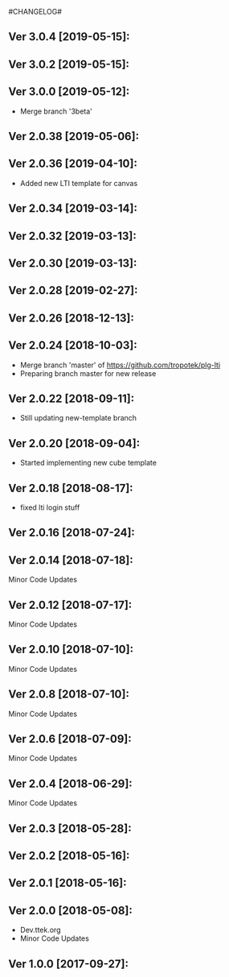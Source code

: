 #CHANGELOG#

Ver 3.0.4 [2019-05-15]:
-------------------------------


Ver 3.0.2 [2019-05-15]:
-------------------------------


Ver 3.0.0 [2019-05-12]:
-------------------------------
  - Merge branch '3beta'


Ver 2.0.38 [2019-05-06]:
-------------------------------


Ver 2.0.36 [2019-04-10]:
-------------------------------
  - Added new LTI template for canvas


Ver 2.0.34 [2019-03-14]:
-------------------------------


Ver 2.0.32 [2019-03-13]:
-------------------------------


Ver 2.0.30 [2019-03-13]:
-------------------------------


Ver 2.0.28 [2019-02-27]:
-------------------------------


Ver 2.0.26 [2018-12-13]:
-------------------------------


Ver 2.0.24 [2018-10-03]:
-------------------------------
  - Merge branch 'master' of https://github.com/tropotek/plg-lti
  - Preparing branch master for new release


Ver 2.0.22 [2018-09-11]:
-------------------------------
  - Still updating new-template branch


Ver 2.0.20 [2018-09-04]:
-------------------------------
  - Started implementing new cube template


Ver 2.0.18 [2018-08-17]:
-------------------------------
  - fixed lti login stuff


Ver 2.0.16 [2018-07-24]:
-------------------------------


Ver 2.0.14 [2018-07-18]:
-------------------------------
Minor Code Updates


Ver 2.0.12 [2018-07-17]:
-------------------------------
Minor Code Updates


Ver 2.0.10 [2018-07-10]:
-------------------------------
Minor Code Updates


Ver 2.0.8 [2018-07-10]:
-------------------------------
Minor Code Updates


Ver 2.0.6 [2018-07-09]:
-------------------------------
Minor Code Updates


Ver 2.0.4 [2018-06-29]:
-------------------------------
Minor Code Updates


Ver 2.0.3 [2018-05-28]:
-------------------------------


Ver 2.0.2 [2018-05-16]:
-------------------------------


Ver 2.0.1 [2018-05-16]:
-------------------------------


Ver 2.0.0 [2018-05-08]:
-------------------------------
 - Dev.ttek.org
 - Minor Code Updates


Ver 1.0.0 [2017-09-27]:
-------------------------------


